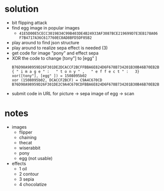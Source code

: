 # solution
- bit flipping attack
- find egg image in popular images
  - `41E5D00E5CECC3019834C99B403DE4B24933AF3087BCE219699D7E3EB178A06F7B4717A36C617760EC0AD8BFD5DF05B2`
- play around to find json structure
- play around to realize sepa effect is needed (3)
- get code for image "pony" and effect sepa
- XOR the code to change [tony"] to [egg" ]
    ```
    B76D98A98959D26F301DE2DCACCF2BCFFBBA6E824D6F678B734201B30B46B70EB2B2DF5C132EB3EF0C9DCD2F56F8DCA1
    { " i m a g e " :   " t o n y " ,   " e f f e c t " :   3}
    xor([tony"], [egg" ]) = 1508095b02
    xor (1508095b02, DCACCF2BCF) = C9A4C670CD
    B76D98A98959D26F301DE2C9A4C670CDFBBA6E824D6F678B734201B30B46B70EB2B2DF5C132EB3EF0C9DCD2F56F8DCA1
    ````
- submit code in URL for picture -> sepa image of egg -> scan

# notes
- images
  - flipper
  - chaining
  - thecat
  - wiserabbit
  - pony
  - egg (not usable)
- effects
  - 1 oil
  - 2 contour
  - 3 sepia
  - 4 chocolatize